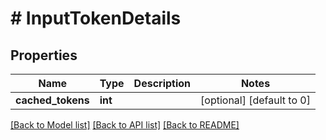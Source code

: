 # # InputTokenDetails

## Properties

Name | Type | Description | Notes
------------ | ------------- | ------------- | -------------
**cached_tokens** | **int** |  | [optional] [default to 0]

[[Back to Model list]](../../README.md#models) [[Back to API list]](../../README.md#endpoints) [[Back to README]](../../README.md)
